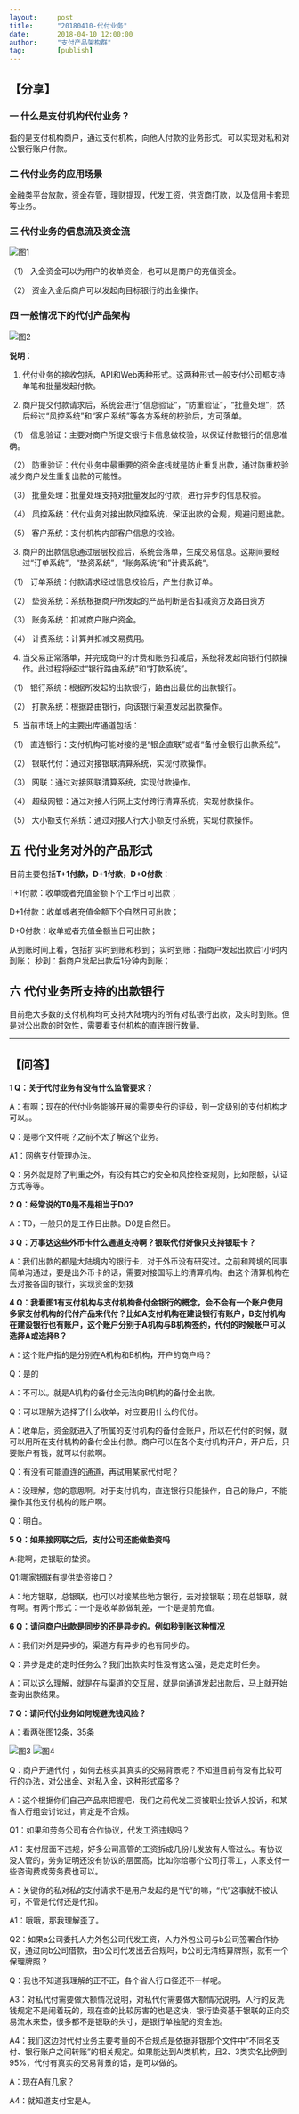 ```yaml
---  
layout:     post   
title:      "20180410-代付业务"  
date:       2018-04-10 12:00:00  
author:     "支付产品架构群"  
tag:		[publish]   
--- 
```


## 【分享】

### 一 什么是支付机构代付业务？

指的是支付机构商户，通过支付机构，向他人付款的业务形式。可以实现对私和对公银行账户付款。

### 二 代付业务的应用场景

金融类平台放款，资金存管，理财提现，代发工资，供货商打款，以及信用卡套现等业务。

### 三 代付业务的信息流及资金流

![图1](http://static.cocolian.org/img/20180410_181705.png)

（1） 入金资金可以为用户的收单资金，也可以是商户的充值资金。

（2） 资金入金后商户可以发起向目标银行的出金操作。

### 四 一般情况下的代付产品架构

![图2](http://static.cocolian.org/img/20180410_181749.png)

**说明**：
1.    代付业务的接收包括，API和Web两种形式。这两种形式一般支付公司都支持单笔和批量发起付款。

2.    商户提交付款请求后，系统会进行“信息验证”，“防重验证”，“批量处理”，然后经过“风控系统”和“客户系统”等各方系统的校验后，方可落单。

（1） 信息验证：主要对商户所提交银行卡信息做校验，以保证付款银行的信息准确。

（2） 防重验证：代付业务中最重要的资金底线就是防止重复出款，通过防重校验减少商户发生重复出款的可能性。

（3） 批量处理：批量处理支持对批量发起的付款，进行异步的信息校验。

（4） 风控系统：代付业务对接出款风控系统，保证出款的合规，规避问题出款。

（5） 客户系统：支付机构内部客户信息的校验。

3.    商户的出款信息通过层层校验后，系统会落单，生成交易信息。这期间要经过“订单系统”，“垫资系统”，“账务系统“和”计费系统“。

（1） 订单系统：付款请求经过信息校验后，产生付款订单。

（2） 垫资系统：系统根据商户所发起的产品判断是否扣减资方及路由资方

（3） 账务系统：扣减商户账户资金。

（4） 计费系统：计算并扣减交易费用。

4.    当交易正常落单，并完成商户的计费和账务扣减后，系统将发起向银行付款操作。此过程将经过“银行路由系统”和“打款系统”。

（1） 银行系统：根据所发起的出款银行，路由出最优的出款银行。

（2） 打款系统：根据路由银行，向该银行渠道发起出款操作。

5.    当前市场上的主要出库通道包括：

（1） 直连银行：支付机构可能对接的是“银企直联”或者“备付金银行出款系统”。

（2） 银联代付：通过对接银联清算系统，实现付款操作。

（3） 网联：通过对接网联清算系统，实现付款操作。

（4） 超级网银：通过对接人行网上支付跨行清算系统，实现付款操作。

（5）  大小额支付系统：通过对接人行大小额支付系统，实现付款操作。

## 五 代付业务对外的产品形式

目前主要包括**T+1付款，D+1付款，D+0付款**：

T+1付款：收单或者充值金额下个工作日可出款；

D+1付款：收单或者充值金额下个自然日可出款；

D+0付款：收单或者充值金额当日可出款；

从到账时间上看，包括扩实时到账和秒到；
实时到账：指商户发起出款后1小时内到账；
秒到：指商户发起出款后1分钟内到账；

## 六 代付业务所支持的出款银行

目前绝大多数的支付机构均可支持大陆境内的所有对私银行出款，及实时到账。但是对公出款的时效性，需要看支付机构的直连银行数量。

---

## 【问答】

**1 Q：关于代付业务有没有什么监管要求？**

A：有啊；现在的代付业务能够开展的需要央行的评级，到一定级别的支付机构才可以。。

Q：是哪个文件呢？之前不太了解这个业务。

A1：网络支付管理办法。

Q：另外就是除了判重之外，有没有其它的安全和风控检查规则，比如限额，认证方式等等。



**2 Q：经常说的T0是不是相当于D0?**

A：T0，一般只的是工作日出款。D0是自然日。

**3 Q：万事达这些外币卡什么通道支持啊？银联代付好像只支持银联卡？**

A：我们出款的都是大陆境内的银行卡，对于外币没有研究过。之前和跨境的同事简单沟通过，要是出外币卡的话，需要对接国际上的清算机构。由这个清算机构在去对接各国的银行，实现资金的划拨

**4 Q：我看图1有支付机构与支付机构备付金银行的概念，会不会有一个账户使用多家支付机构的代付产品来代付？比如A支付机构在建设银行有账户，B支付机构在建设银行也有账户，这个账户分别于A机构与B机构签约，代付的时候账户可以选择A或选择B？**

A：这个账户指的是分别在A机构和B机构，开户的商户吗？

Q：是的

A：不可以。就是A机构的备付金无法向B机构的备付金出款。

Q：可以理解为选择了什么收单，对应要用什么的代付。

A：收单后，资金就进入了所属的支付机构的备付金账户，所以在代付的时候，就可以用所在支付机构的备付金出付款。商户可以在各个支付机构开户，开户后，只要账户有钱，就可以付款啊。

Q：有没有可能直连的通道，再试用某家代付呢？

A：没理解，您的意思啊。对于支付机构，直连银行只能操作，自己的账户，不能操作其他支付机构的账户啊。

Q：明白。

**5 Q：如果接网联之后，支付公司还能做垫资吗**

A:能啊，走银联的垫资。

Q1:哪家银联有提供垫资接口？

A：地方银联，总银联，也可以对接某些地方银行，去对接银联；现在总银联，就有啊。有两个形式：一个是收单款做轧差，一个是提前充值。

**6 Q：请问商户出款是同步的还是异步的。例如秒到账这种情况**

A：我们对外是异步的，渠道方有异步的也有同步的。

Q：异步是走的定时任务么？我们出款实时性没有这么强，是走定时任务。

A：可以这么理解，就是在与渠道的交互层，就是向通道发起出款后，马上就开始查询出款结果。

**7 Q：请问代付业务如何规避洗钱风险？**

A：看两张图12条，35条

![图3](http://static.cocolian.org/img/20180410_190044.png)
![图4](http://static.cocolian.org/img/20180410_190045.png)

Q：商户开通代付 ，如何去核实其真实的交易背景呢？不知道目前有没有比较可行的办法，对公出金、对私入金，这种形式蛮多？

A：这个根据你们自己产品来把握吧，我们之前代发工资被职业投诉人投诉，和某省人行组会讨论过，肯定是不合规。

Q1：如果和劳务公司有合作协议，代发工资违规吗？

A1：支付层面不违规，好多公司高管的工资拆成几份儿发放有人管过么。有协议没人管的，劳务证明还没有协议的层面高，比如你给哪个公司打零工，人家支付一些咨询费或劳务费也可以。

A：关键你的私对私的支付请求不是用户发起的是“代”的嘛，“代”这事就不被认可，不管是代付还是代扣。

A1：哦哦，那我理解歪了。

Q2：如果a公司委托人力外包公司代发工资，人力外包公司与b公司签署合作协议，通过向b公司借款，由b公司代发出去合规吗，b公司无清结算牌照，就有一个保理牌照？

Q：我也不知道我理解的正不正，各个省人行口径还不一样呢。

A3：对私代付需要做大额情况说明，对私代付需要做大额情况说明，人行的反洗钱规定不是闹着玩的，现在查的比较厉害的也是这块，银行垫资基于银联的正向交易流水来垫，很多都不是银联的头寸，是银行单独配的资金池。

A4：我们这边对代付业务主要考量的不合规点是依据非银那个文件中“不同名支付、银行账户之间转账”的相关规定。如果能达到Al类机构，且2、3类实名比例到95%，代付有真实的交易背景的话，是可以做的。

A：现在A有几家？

A4：就知道支付宝是A。

